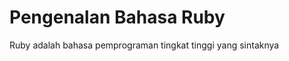 # Pengenalan Bahasa Ruby

Ruby adalah bahasa pemprograman tingkat tinggi yang sintaknya  

##  <a id="apa-kenapa-ruby"></a>

